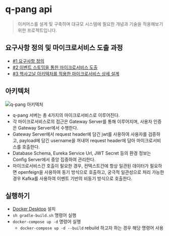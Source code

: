 # q-pang api
> 이커머스를 설계 및 구축하며 대규모 시스템에 필요한 개념과 기술을 적용해보기 위한 프로젝트입니다.

## 요구사항 정의 및 마이크로서비스 도출 과정
- [#1 요구사항 정의](https://velog.io/@ddkds66/%EC%9D%B4%EC%BB%A4%EB%A8%B8%EC%8A%A4-%ED%94%84%EB%A1%9C%EC%A0%9D%ED%8A%B8-%EC%9A%94%EA%B5%AC%EC%82%AC%ED%95%AD-%EC%A0%95%EC%9D%98)
- [#2 이벤트 스토밍을 통한 마이크로서비스 도출](https://velog.io/@ddkds66/%EC%9D%B4%EC%BB%A4%EB%A8%B8%EC%8A%A4-%ED%94%84%EB%A1%9C%EC%A0%9D%ED%8A%B8-%EC%9D%B4%EB%B2%A4%ED%8A%B8-%EC%8A%A4%ED%86%A0%EB%B0%8D%EC%9D%84-%ED%86%B5%ED%95%9C-%EB%A7%88%EC%9D%B4%ED%81%AC%EB%A1%9C%EC%84%9C%EB%B9%84%EC%8A%A4-%EB%8F%84%EC%B6%9C)
- [#3 헥사고날 아키텍처를 적용한 마이크로서비스 상세 설계](https://velog.io/@ddkds66/%EC%9D%B4%EC%BB%A4%EB%A8%B8%EC%8A%A4-%ED%94%84%EB%A1%9C%EC%A0%9D%ED%8A%B8-%EB%A7%88%EC%9D%B4%ED%81%AC%EB%A1%9C%EC%84%9C%EB%B9%84%EC%8A%A4-%EC%83%81%EC%84%B8-%EC%84%A4%EA%B3%84)

## 아키텍처
![q-pang 아키텍처](https://user-images.githubusercontent.com/49021557/209222999-cc6ac453-1a96-4be1-940c-77b8ea4a83e2.png)
- q-pang 서버는 총 4가지의 마이크로서비스로 이루어진다.
- 각 마이크로서비스로의 접근은 Gateway Server를 통해 이루어지며, 사용자 인증은 Gateway Server에서 수행한다.
- Gateway Server에서 request header에 담긴 jwt를 사용하여 사용자를 검증하고, payload에 담긴 username을 꺼내어 request header에 담아 마이크로서비스를 호출한다.
- Database Schema, Eureka Service Url, JWT Secret 등의 환경 정보는 Config Server에서 중앙 집중하여 관리한다.
- 마이크로서비스간 호출이 필요한 경우, 컨텍스트간에 항상 일관된 데이터가 필요하면 openfeign을 사용하여 동기 방식으로 호출하고, 궁극적 일관성으로 처리 가능한 경우 Kafka를 사용하여 이벤트 기반의 비동기 방식으로 호출한다.

## 실행하기
- [Docker Desktop](https://www.docker.com/products/docker-desktop/) 설치
- ```sh gradle-build.sh``` 명령어 실행
- ```docker-compose up -d``` 명령어 실행
  - ```docker-compose up -d --build``` rebuild 하고자 하는 경우 해당 명령어 사용
